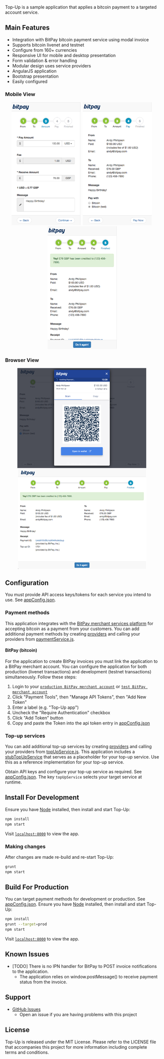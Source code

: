 Top-Up is a sample application that applies a bitcoin payment to a targeted account service.

## Main Features

- Integration with BitPay bitcoin payment service using modal invoice
- Supports bitcoin livenet and testnet
- Configure from 160+ currencies
- Responsive UI for mobile and desktop presentation
- Form validation & error handling
- Modular design uses service providers
- AngularJS application
- Bootstrap presentation
- Easily configured

### Mobile View

<p align="center">
  <img src="./doc/mobile-amount.png?raw=true" height="400px"></img>&nbsp;
  <img src="./doc/mobile-pay.png?raw=true" height="400px"></img>&nbsp;
  <img src="./doc/mobile-finished.png?raw=true" height="400px"></img>
</p>

### Browser View

<p align="center">
  <img src="./doc/browser-invoice.png?raw=true" height="325px"></img>&nbsp;
  <img src="./doc/browser-finished.png?raw=true" height="325px"></img>
</p>

## Configuration

You must provide API access keys/tokens for each service you intend to use. See [appConfig.json](./appConfig.json).

### Payment methods

This application integrates with the [BitPay merchant services platform](https://bitpay.com) for accepting bitcoin as a payment from your customers.  You can add additional payment methods by creating [providers](./src/js/services/providers) and calling your providers from [paymentService.js](./src/js/services/paymentService.js).

#### BitPay (bitcoin)

For the application to create BitPay invoices you must link the application to a BitPay merchant account. You can configure the application for both production (livenet transactions) and development (testnet transactions) simultaneously. Follow these steps:

 1. Login to your [`production BitPay merchant account`](https://bitpay.com/dashboard/login/) or [`test BitPay merchant account`](https://test.bitpay.com/dashboard/login/)
 2. Click "Payment Tools", then "Manage API Tokens", then "Add New Token"
 5. Enter a label (e.g. "Top-Up app")
 6. Uncheck the "Require Authentication" checkbox
 7. Click "Add Token" button
 8. Copy and paste the Token into the api token entry in [appConfig.json](./appConfig.json)

### Top-up services

You can add additional top-up services by creating [providers](./src/js/services/providers) and calling your providers from [topUpService.js](./src/js/services/topUpService.js). This application includes a [stubTopUpService](./src/js/services/providers/stubTopUpService.js) that serves as a placeholder for your top-up service. Use this as a reference implementation for your top-up service.

Obtain API keys and configure your top-up service as required. See [appConfig.json](./appConfig.json). The key `topUpService` selects your target service at runtime.

## Install For Development

Ensure you have [Node](https://nodejs.org/) installed, then install and start Top-Up:

```sh
npm install
npm start
```

Visit [`localhost:8000`](http://localhost:8000/) to view the app.

### Making changes

After changes are made re-build and re-start Top-Up:

```sh
grunt
npm start
```

## Build For Production

You can target payment methods for development or production. See [appConfig.json](./appConfig.json).
Ensure you have [Node](https://nodejs.org/) installed, then install and start Top-Up:

```sh
npm install
grunt --target=prod
npm start
```

Visit [`localhost:8000`](http://localhost:8000/) to view the app.

## Known Issues

* [TODO] There is no IPN handler for BitPay to POST invoice notifications to the application.
	* The application relies on window.postMessage() to receive payment status from the invoice.

## Support

* [GitHub Issues](https://github.com/bitpay/top-up-sample/issues)
  * Open an issue if you are having problems with this project

## License

Top-Up is released under the MIT License.  Please refer to the LICENSE file that accompanies this project for more information including complete terms and conditions.
